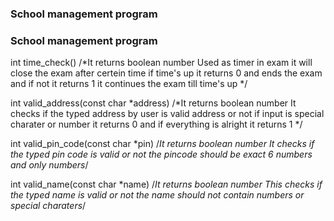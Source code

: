 ### School management program

### School management program

int time_check()
/*It returns boolean number 
   Used as timer in exam it will close the exam after certein time
   if time's up it returns 0 and ends the exam
   and if not it returns 1 it continues the exam till time's up */


int valid_address(const char *address)
/*It returns boolean number
    It checks if the typed address by user is valid address or not
    if input is special charater or number it returns 0 
    and if everything is alright it returns 1 */

int valid_pin_code(const char *pin)
/*It returns boolean number
    It checks if the typed pin code is valid or not 
    the pincode should be exact 6 numbers and only numbers*/

int valid_name(const char *name)
/*It returns boolean number
    This checks if the typed name is valid or not 
    the name should not contain numbers or special charaters*/
